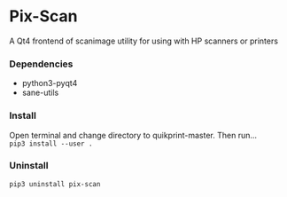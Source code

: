 # Pix-Scan

A Qt4 frontend of scanimage utility for using with HP scanners or printers  

### Dependencies
* python3-pyqt4  
* sane-utils  

### Install
Open terminal and change directory to quikprint-master. Then run...  
`pip3 install --user .`  

### Uninstall
`pip3 uninstall pix-scan`  
